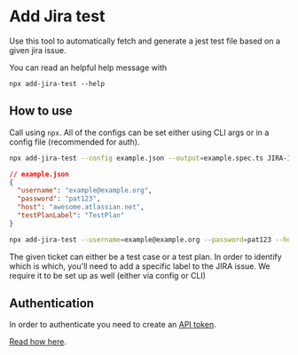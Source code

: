 # Add Jira test

Use this tool to automatically fetch and generate a jest test file based on a given jira issue.

You can read an helpful help message with

```
npx add-jira-test --help
```

## How to use

Call using `npx`. All of the configs can be set either using CLI args or in a config file (recommended for auth).

```sh
npx add-jira-test --config example.json --output=example.spec.ts JIRA-123
```

```json
// example.json
{
  "username": "example@example.org",
  "password": "pat123",
  "host": "awesome.atlassian.net",
  "testPlanLabel": "TestPlan"
}
```

```sh
npx add-jira-test --username=example@example.org --password=pat123 --host awesome.atlassian.net --test-plan-label=TestPlan --output=example.spec.ts JIRA-123
```

The given ticket can either be a test case or a test plan. In order to identify which is which, you'll need to add a specific label to the JIRA issue. We require it to be set up as well (either via config or CLI)

## Authentication

In order to authenticate you need to create an [API token](https://id.atlassian.com/manage-profile/security/api-tokens).

[Read how here](https://support.atlassian.com/atlassian-account/docs/manage-api-tokens-for-your-atlassian-account/).
